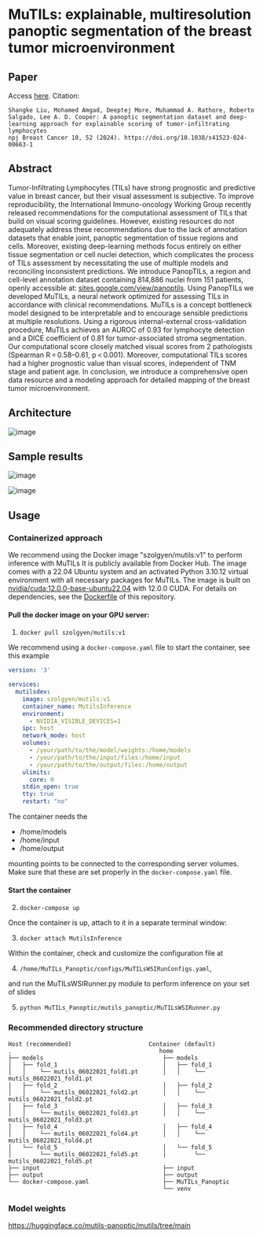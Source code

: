 # MuTILs: explainable, multiresolution panoptic segmentation of the breast tumor microenvironment

## Paper
Access [here](https://www.nature.com/articles/s41523-024-00663-1). Citation:
```
Shangke Liu, Mohamed Amgad, Deeptej More, Muhammad A. Rathore, Roberto Salgado, Lee A. D. Cooper: A panoptic segmentation dataset and deep-learning approach for explainable scoring of tumor-infiltrating lymphocytes
npj Breast Cancer 10, 52 (2024). https://doi.org/10.1038/s41523-024-00663-1
```

## Abstract
Tumor-Infiltrating Lymphocytes (TILs) have strong prognostic and predictive value in breast cancer, but their visual assessment is subjective. To improve reproducibility, the International Immuno-oncology Working Group recently released recommendations for the computational assessment of TILs that build on visual scoring guidelines. However, existing resources do not adequately address these recommendations due to the lack of annotation datasets that enable joint, panoptic segmentation of tissue regions and cells. Moreover, existing deep-learning methods focus entirely on either tissue segmentation or cell nuclei detection, which complicates the process of TILs assessment by necessitating the use of multiple models and reconciling inconsistent predictions. We introduce PanopTILs, a region and cell-level annotation dataset containing 814,886 nuclei from 151 patients, openly accessible at: [sites.google.com/view/panoptils](https://sites.google.com/view/panoptils/home). Using PanopTILs we developed MuTILs, a neural network optimized for assessing TILs in accordance with clinical recommendations. MuTILs is a concept bottleneck model designed to be interpretable and to encourage sensible predictions at multiple resolutions. Using a rigorous internal-external cross-validation procedure, MuTILs achieves an AUROC of 0.93 for lymphocyte detection and a DICE coefficient of 0.81 for tumor-associated stroma segmentation. Our computational score closely matched visual scores from 2 pathologists (Spearman R = 0.58–0.61, p < 0.001). Moreover, computational TILs scores had a higher prognostic value than visual scores, independent of TNM stage and patient age. In conclusion, we introduce a comprehensive open data resource and a modeling approach for detailed mapping of the breast tumor microenvironment.

## Architecture
![image](https://github.com/PathologyDataScience/MuTILs_Panoptic/assets/22067552/e9453cf3-5c9a-4fc3-b12e-8404a27ab48c)

## Sample results
![image](https://github.com/PathologyDataScience/MuTILs_Panoptic/assets/22067552/0e43d964-f560-4e51-b268-de93255ec1bf)

![image](https://github.com/PathologyDataScience/MuTILs_Panoptic/assets/22067552/c3c36f0c-95de-446a-8a9b-3aba172304ce)

## Usage

### Containerized approach

We recommend using the Docker image "szolgyen/mutils:v1" to perform inference with MuTILs It is publicly available from Docker Hub. The image comes with a 22.04 Ubuntu system and an activated Python 3.10.12 virtual environment with all necessary packages for MuTILs. The image is built on [nvidia/cuda:12.0.0-base-ubuntu22.04](https://hub.docker.com/layers/nvidia/cuda/12.0.0-base-ubuntu22.04/images/sha256-3b6f49136ec6725b6fcc0fc04f2f7711d3d1e22d0328da2ca73e52dbd37fa4b1) with 12.0.0 CUDA. For details on dependencies, see the [Dockerfile](https://github.com/szolgyen/MuTILs_Panoptic/blob/dev-szolgyen-refaq/Dockerfile) of this repository.

#### Pull the docker image on your GPU server:

1. `docker pull szolgyen/mutils:v1`

We recommend using a `docker-compose.yaml` file to start the container, see this example

```yaml
version: '3'

services:
  mutilsdev:
    image: szolgyen/mutils:v1
    container_name: MutilsInference
    environment:
      - NVIDIA_VISIBLE_DEVICES=1
    ipc: host
    network_mode: host
    volumes:
      - /your/path/to/the/model/weights:/home/models
      - /your/path/to/the/input/files:/home/input
      - /your/path/to/the/output/files:/home/output
    ulimits:
      core: 0
    stdin_open: true
    tty: true
    restart: "no"
```
The container needs the

- /home/models
- /home/input
- /home/output

mounting points to be connected to the corresponding server volumes. Make sure that these are set properly in the `docker-compose.yaml` file.

#### Start the container

2. `docker-compose up`

Once the container is up, attach to it in a separate terminal window:

3. `docker attach MutilsInference`

Within the container, check and customize the configuration file at

4. `/home/MuTILs_Panoptic/configs/MuTILsWSIRunConfigs.yaml`,

and run the MuTILsWSIRunner.py module to perform inference on your set of slides

5. `python MuTILs_Panoptic/mutils_panoptic/MuTILsWSIRunner.py`

### Recommended directory structure

```
Host (recommended)                      Container (default)
.                                          home
├── models                                  ├── models
│   ├── fold_1                              │   ├── fold_1
│   │    └── mutils_06022021_fold1.pt       │   │    └── mutils_06022021_fold1.pt
│   ├── fold_2                              │   ├── fold_2
│   │    └── mutils_06022021_fold2.pt       │   │    └── mutils_06022021_fold2.pt
│   ├── fold_3                              │   ├── fold_3
│   │    └── mutils_06022021_fold3.pt       │   │    └── mutils_06022021_fold3.pt
│   ├── fold_4                              │   ├── fold_4
│   │    └── mutils_06022021_fold4.pt       │   │    └── mutils_06022021_fold4.pt
│   └── fold_5                              │   └── fold_5
│        └── mutils_06022021_fold5.pt       │        └── mutils_06022021_fold5.pt
├── input                                   ├── input
├── output                                  ├── output
└── docker-compose.yaml                     ├── MuTILs_Panoptic
                                            └── venv
```

### Model weights

https://huggingface.co/mutils-panoptic/mutils/tree/main
